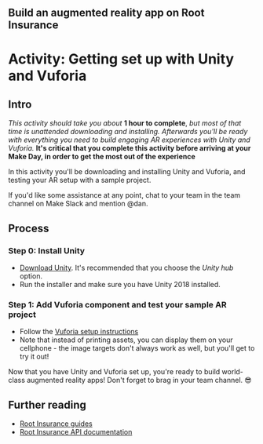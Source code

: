 ## Build an augmented reality app on Root Insurance

# Activity: Getting set up with Unity and Vuforia

## Intro

*This activity should take you about* **1 hour to complete**, *but most of that time is unattended downloading and installing. Afterwards you'll be ready with everything you need to build engaging AR experiences with Unity and Vuforia.* **It's critical that you complete this activity before arriving at your Make Day, in order to get the most out of the experience**

In this activity you'll be downloading and installing Unity and Vuforia, and testing your AR setup with a sample project.

If you'd like some assistance at any point, chat to your team in the team channel on Make Slack and mention @dan.

## Process

### Step 0: Install Unity
- [Download Unity](https://store.unity.com/download?ref=personal). It's recommended that you choose the *Unity hub* option.
- Run the installer and make sure you have Unity 2018 installed.

### Step 1: Add Vuforia component and test your sample AR project
- Follow the [Vuforia setup instructions](https://library.vuforia.com/articles/Training/getting-started-with-vuforia-in-unity.html)
- Note that instead of printing assets, you can display them on your cellphone - the image targets don't always work as well, but you'll get to try it out!

Now that you have Unity and Vuforia set up, you're ready to build world-class augmented reality apps! Don't forget to brag in your team channel. 😎

## Further reading
- [Root Insurance guides](https://app.root.co.za/docs/insurance/guides)
- [Root Insurance API documentation](https://app.root.co.za/docs/insurance/api)
